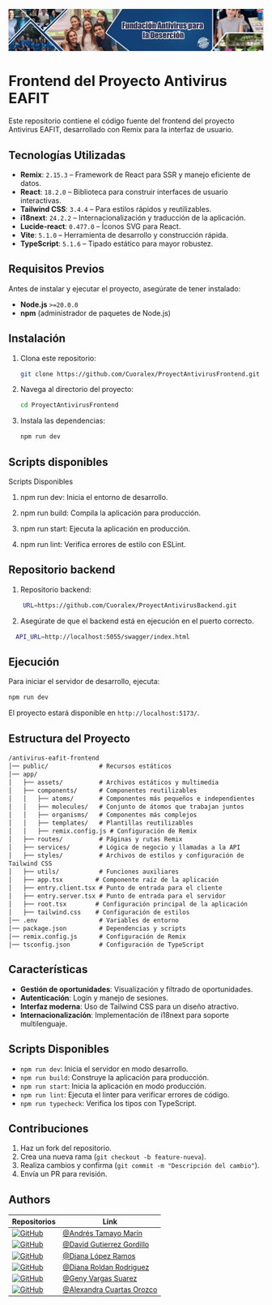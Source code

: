 ![Saludo](public/Antivirus.jpg)


# Frontend del Proyecto Antivirus EAFIT

Este repositorio contiene el código fuente del frontend del proyecto Antivirus EAFIT, desarrollado con Remix para la interfaz de usuario.

## Tecnologías Utilizadas

- **Remix**: `2.15.3` – Framework de React para SSR y manejo eficiente de datos.
- **React**: `18.2.0` – Biblioteca para construir interfaces de usuario interactivas.
- **Tailwind CSS**: `3.4.4` – Para estilos rápidos y reutilizables.
- **i18next**: `24.2.2` – Internacionalización y traducción de la aplicación.
- **Lucide-react**: `0.477.0` – Íconos SVG para React.
- **Vite**: `5.1.0` – Herramienta de desarrollo y construcción rápida.
- **TypeScript**: `5.1.6` – Tipado estático para mayor robustez.

## Requisitos Previos

Antes de instalar y ejecutar el proyecto, asegúrate de tener instalado:

- **Node.js** `>=20.0.0`
- **npm** (administrador de paquetes de Node.js)

## Instalación

1. Clona este repositorio:
   ```sh
   git clone https://github.com/Cuoralex/ProyectAntivirusFrontend.git
   ```

2. Navega al directorio del proyecto:
   ```sh
   cd ProyectAntivirusFrontend
   ```

3. Instala las dependencias:
   ```sh
   npm run dev
   ```

## Scripts disponibles

Scripts Disponibles

1. npm run dev: Inicia el entorno de desarrollo.

2. npm run build: Compila la aplicación para producción.

3. npm run start: Ejecuta la aplicación en producción.

4. npm run lint: Verifica errores de estilo con ESLint.

## Repositorio backend

1. Repositorio backend: 
```sh
    URL=https://github.com/Cuoralex/ProyectAntivirusBackend.git
   ```

2. Asegúrate de que el backend está en ejecución en el puerto correcto.
 ```sh
   API_URL=http://localhost:5055/swagger/index.html
   ```

## Ejecución

Para iniciar el servidor de desarrollo, ejecuta:

```sh
npm run dev
```

El proyecto estará disponible en `http://localhost:5173/`.

## Estructura del Proyecto

```
/antivirus-eafit-frontend
│── public/              # Recursos estáticos
│── app/
│   ├── assets/          # Archivos estáticos y multimedia
│   ├── components/      # Componentes reutilizables
│   │   ├── atoms/       # Componentes más pequeños e independientes
│   │   ├── molecules/   # Conjunto de átomos que trabajan juntos
│   │   ├── organisms/   # Componentes más complejos
│   │   ├── templates/   # Plantillas reutilizables
│   │   ├── remix.config.js # Configuración de Remix
│   ├── routes/          # Páginas y rutas Remix
│   ├── services/        # Lógica de negocio y llamadas a la API
│   ├── styles/          # Archivos de estilos y configuración de Tailwind CSS
│   ├── utils/           # Funciones auxiliares
│   ├── app.tsx         # Componente raíz de la aplicación
│   ├── entry.client.tsx # Punto de entrada para el cliente
│   ├── entry.server.tsx # Punto de entrada para el servidor
│   ├── root.tsx        # Configuración principal de la aplicación
│   ├── tailwind.css    # Configuración de estilos
│── .env                 # Variables de entorno
│── package.json         # Dependencias y scripts
│── remix.config.js      # Configuración de Remix
│── tsconfig.json        # Configuración de TypeScript
```

## Características

- **Gestión de oportunidades**: Visualización y filtrado de oportunidades.
- **Autenticación**: Login y manejo de sesiones.
- **Interfaz moderna**: Uso de Tailwind CSS para un diseño atractivo.
- **Internacionalización**: Implementación de i18next para soporte multilenguaje.

## Scripts Disponibles

- `npm run dev`: Inicia el servidor en modo desarrollo.
- `npm run build`: Construye la aplicación para producción.
- `npm run start`: Inicia la aplicación en modo producción.
- `npm run lint`: Ejecuta el linter para verificar errores de código.
- `npm run typecheck`: Verifica los tipos con TypeScript.

## Contribuciones

1. Haz un fork del repositorio.
2. Crea una nueva rama (`git checkout -b feature-nueva`).
3. Realiza cambios y confirma (`git commit -m "Descripción del cambio"`).
4. Envía un PR para revisión.

## Authors
Repositorios                 | Link  
-------------------------|------
[![GitHub](https://img.shields.io/badge/GitHub-Repository-181717?style=flat&logo=github&logoColor=white)](https://github.com) | [@Andrés Tamayo Marín](https://github.com/baldurt1992)
[![GitHub](https://img.shields.io/badge/GitHub-Repository-181717?style=flat&logo=github&logoColor=white)](https://github.com) | [@David Gutierrez Gordillo](https://github.com/davalejo)
[![GitHub](https://img.shields.io/badge/GitHub-Repository-181717?style=flat&logo=github&logoColor=white)](https://github.com) | [@Diana López Ramos](https://github.com/Dianakrol)
[![GitHub](https://img.shields.io/badge/GitHub-Repository-181717?style=flat&logo=github&logoColor=white)](https://github.com) | [@Diana Roldan Rodriguez](https://github.com/DianaR162)
[![GitHub](https://img.shields.io/badge/GitHub-Repository-181717?style=flat&logo=github&logoColor=white)](https://github.com) | [@Geny Vargas Suarez](https://github.com/genyvarsua)
[![GitHub](https://img.shields.io/badge/GitHub-Repository-181717?style=flat&logo=github&logoColor=white)](https://github.com) | [@Alexandra Cuartas Orozco](https://github.com/Cuoralex)